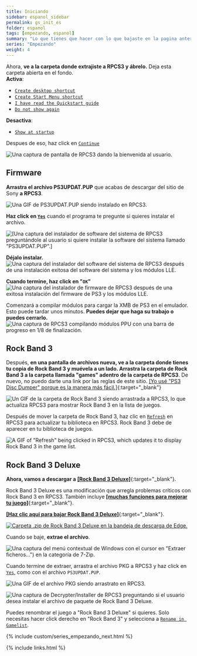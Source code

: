 ```yaml
---
title: Iniciando
sidebar: espanol_sidebar
permalink: gs_init_es
folder: espanol
tags: [empezando, espanol]
summary: "Lo que tienes que hacer con lo que bajaste en la pagina anterior."
series: "Empezando"
weight: 4
---
```


<p>Ahora, <strong>ve a la carpeta donde extrajiste a RPCS3 y ábrelo.</strong> Deja esta carpeta abierta en el fondo.<br>
<strong>Activa</strong>:</p>
<ul>
<li><a href="#" data-toggle="tooltip" data-original-title="Crear atajo en el escritorio"><code>Create desktop shortcut</code></a></li>
<li><a href="#" data-toggle="tooltip" data-original-title="Crear atajo en el Menu de Inicio"><code>Create Start Menu shortcut</code></a></li>
<li><a href="#" data-toggle="tooltip" data-original-title="He leído la guía de inicio rápido"><code>I have read the Quickstart guide</code></a></li>
<li><a href="#" data-toggle="tooltip" data-original-title="No mostrar de nuevo"><code>Do not show again</code></a></li>
</ul>
<p><strong>Desactiva</strong>:</p>
<ul>
<li><a href="#" data-toggle="tooltip" data-original-title="Siempre mostrar al iniciar"><code>Show at startup</code></a></li>
</ul>

<p>Despues de eso, haz click en <a href="#" data-toggle="tooltip" data-original-title="Continuar"><code>Continue</code></a></p>

![Una captura de pantalla de RPCS3 dando la bienvenida al usuario.](https://rb3pc.milohax.org/images/install/rpcs3init.png "Welcome to RPCS3 (Bienvenido a RPCS3)")

## Firmware

**Arrastra el archivo PS3UPDAT.PUP** que acabas de descargar del sitio de Sony **a RPCS3**.

![Una GIF de PS3UPDAT.PUP siendo instalado en RPCS3.](https://rb3pc.milohax.org/images/install/rpcs3fwdnd.gif "PST3UPDAT.PUP")

<p><strong>Haz click en <a href="#" data-toggle="tooltip" data-original-title="Si"><code>Yes</code></a></strong> cuando el programa te pregunte si quieres instalar el archivo.</p>

![[Una captura del instalador de software del sistema de RPCS3 preguntándole al usuario si quiere instalar la software del sistema llamado "PS3UPDAT.PUP".]](https://rb3pc.milohax.org/images/install/fwinstall.png "RPCS3 Firmware Installer (Instalador de software del sistema de RPCS3)")

**Déjalo instalar.**  
![Una captura del instalador del software del sistema de RPCS3 después de una instalación exitosa del software del sistema y los módulos LLE.](https://rb3pc.milohax.org/images/install/rpcs3fw.png "RPCS3 Firmware Installer (Instalador de software del sistema de RPCS3) en acción")

**Cuando termine, haz click en "`OK`"**  
![Una captura del instalador de firmware de RPCS3 después de una exitosa instalación del firmware de PS3 y los módulos LLE.](https://rb3pc.milohax.org/images/install/rpcs3fwdone.png "Success (Completo)!")

Comenzará a compilar módulos para cargar la XMB de PS3 en el emulador. Esto puede tardar unos minutos. **Puedes dejar que haga su trabajo o puedes cerrarlo.**  
![Una captura de RPCS3 compilando módulos PPU con una barra de progreso en 1/8 de finalización.](https://rb3pc.milohax.org/images/install/rpcs3fwcomp.png "Compiling PPU modules... (Compilando módulos de PPU...)")

## Rock Band 3

Después, **en una pantalla de archivos nueva, ve a la carpeta donde tienes tu copia de Rock Band 3 y muévela a un lado. Arrastra la carpeta de Rock Band 3 a la carpeta llamada "games" adentro de la carpeta de RPCS3**. De nuevo, no puedo darte una link por las reglas de este sitio. [[Yo usé "PS3 Disc Dumper" porque es la manera más fácil.]](https://youtu.be/gwjRJLHEV7U){:target="_blank"}  

![Un GIF de la carpeta de Rock Band 3 siendo arrastrada a RPCS3, lo que actualiza RPCS3 para mostrar Rock Band 3 en la lista de juegos.](https://rb3pc.milohax.org/images/install/rpcs3rb3dnd.gif "Rock Band 3 [BLUS30463]")

<p>Después de mover la carpeta de Rock Band 3, haz clic en <a href="#" data-toggle="tooltip" data-original-title="Actualizar"><code>Refresh</code></a> en RPCS3 para actualizar tu biblioteca en RPCS3. Rock Band 3 debe de aparecer en tu biblioteca de juegos.</p>

![A GIF of "Refresh" being clicked in RPCS3, which updates it to display Rock Band 3 in the game list.](https://rb3pc.milohax.org/images/install/rpcs3refresh.gif "Rock Band 3 [BLUS30463]")

## Rock Band 3 Deluxe

**Ahora, vamos a descargar a** [**[Rock Band 3 Deluxe]**](https://rb3dx.milohax.org/index_es){:target="_blank"}.

Rock Band 3 Deluxe es una modificación que arregla problemas críticos con Rock Band 3 en RPCS3. También incluye [**[muchas funciones para mejorar tu juego]**](https://rb3dx.milohax.org/features_es){:target="_blank"}.

[**[Haz clic aqui para bajar Rock Band 3 Deluxe]**](https://rb3dx.milohax.org/downloads_es){:target="_blank"}.

[![Carpeta .zip de Rock Band 3 Deluxe en la bandeja de descarga de Edge.](https://rb3pc.milohax.org/images/install/rb3dxdles.png)](https://rb3dx.milohax.org/downloads_es "RB3DX-PS3.zip")

Cuando se baje, **extrae el archivo**.

![Una captura del menú contextual de Windows con el cursor en "Extraer ficheros...") en la categoría de 7-Zip.](https://rb3pc.milohax.org/images/install/rb3dxextes.png "Extraer ficheros...")

<p>Cuando termine de extraer, arrastra el archivo PKG a RPCS3 y haz click en <a href="#" data-toggle="tooltip" data-original-title="Si"><code>Yes</code></a>, como con el archivo <code>PS3UPDAT.PUP</code>.</p>

![Una GIF de el archivo PKG siendo arrastrato en RPCS3.](https://rb3pc.milohax.org/images/install/rpcs3rb3dxdnd.gif "Rock Band 3 Deluxe PKG")

![Una captura de Decrypter/Installer de RPCS3 preguntando si el usuario desea instalar el archivo de paquete de Rock Band 3 Deluxe.](https://rb3pc.milohax.org/images/install/rpcs3pkg.png "PKG Decrypter/ Installer (Descifrador/Instalador)")

<p>Puedes renombrar el juego a "Rock Band 3 Deluxe" si quieres. Solo necesitas hacer click derecho en "Rock Band 3" y selecciona a <a href="#" data-toggle="tooltip" data-original-title="Renombrar en lista de juegos"><code>Rename in Gamelist</code></a>.</p>

{% include custom/series_empezando_next.html %}

{% include links.html %}